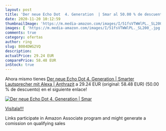 ```yaml
---
layout: post
title: 'Der neue Echo Dot  4. Generation  | Smar al 50.00 % de descuento'
date: 2020-11-20 10:12:59
thumbnailImage: 'https://m.media-amazon.com/images/I/51fsVTWWlPL._SL200_.jpg'
images: [ 'https://m.media-amazon.com/images/I/51fsVTWWlPL._SL200_.jpg' ]
comments: true
category: ofertas
author: ring
slug: B084DWG2VQ
description:
actualPrice: 29.24 EUR
comparePrice: 58.48 EUR
inStock: true
---
```


Ahora mismo tienes [Der neue Echo Dot  4. Generation  | Smarter Lautsprecher mit Alexa | Anthrazit](https://www.amazon.de/dp/B084DWG2VQ/?tag=tolees0ca-21) a 29.24 EUR (original: 58.48 EUR) (50.00 %  de descuento) en el siguiente enlace!

[![Der neue Echo Dot  4. Generation  | Smar](https://m.media-amazon.com/images/I/51fsVTWWlPL._SL200_.jpg)](https://www.amazon.de/dp/B084DWG2VQ/?tag=tolees0ca-21)

[Visítala!!!](https://www.amazon.de/dp/B084DWG2VQ/?tag=tolees0ca-21)

Links participate in Amazon Associate program and might generate a comission on qualifying sales
